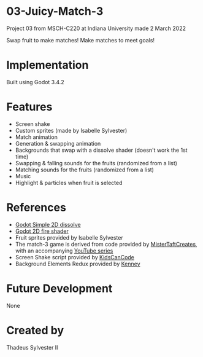 # 03-Juicy-Match-3
Project 03 from MSCH-C220 at Indiana University made 2 March 2022

Swap fruit to make matches! Make matches to meet goals!

# Implementation
Built using Godot 3.4.2

# Features
 * Screen shake
 * Custom sprites (made by Isabelle Sylvester)
 * Match animation
 * Generation & swapping animation
 * Backgrounds that swap with a dissolve shader (doesn't work the 1st time)
 * Swapping & falling sounds for the fruits (randomized from a list)
 * Matching sounds for the fruits (randomized from a list)
 * Music
 * Highlight & particles when fruit is selected

# References
 * [Godot Simple 2D dissolve](https://godotshaders.com/shader/simple-2d-dissolve/)
 * [Godot 2D fire shader](https://godotshaders.com/shader/2d-fire/)
 * Fruit sprites provided by Isabelle Sylvester
 * The match-3 game is derived from code provided by [MisterTaftCreates](https://github.com/mistertaftcreates/Godot_match_3), with an accompanying [YouTube series](https://www.youtube.com/playlist?list=PL4vbr3u7UKWqwQlvwvgNcgDL1p_3hcNn2)
 * Screen Shake script provided by [KidsCanCode](https://kidscancode.org/godot_recipes/2d/screen_shake/)
 * Background Elements Redux provided by [Kenney](https://www.kenney.nl/assets/background-elements-redux)

# Future Development
None

# Created by
Thadeus Sylvester II
